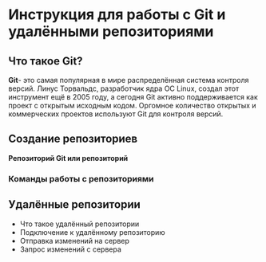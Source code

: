 # Инструкция для работы с Git и удалёнными репозиториями
## Что такое Git?
**Git**- это самая популярная в мире распределённая система контроля версий. Линус Торвальдс, разработчик ядра OC Linux, создал этот инструмент ещё в 2005 году, а сегодня Git активно поддерживается как проект с открытым исходным кодом. Оргомное количество открытых и коммерческих проектов используют Git для контроля версий.
## Создание репозиториев
**Репозиторий Git или репозиторий**
### Команды работы с репозиториями
## Удалённые репозитории
* Что такое удалённый репозитории
* Подключение к удалённому репозиторию
* Отправка изменений на сервер
* Запрос изменений с сервера

